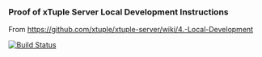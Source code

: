### Proof of xTuple Server Local Development Instructions

From
https://github.com/xtuple/xtuple-server/wiki/4.-Local-Development

[![Build Status](https://travis-ci.org/shackbarth/ci-xtuple-playground.svg)](https://travis-ci.org/shackbarth/ci-xtuple-playground)
